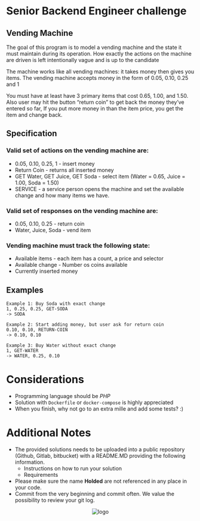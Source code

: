 # Senior Backend Engineer challenge
## Vending Machine

The goal of this program is to model a vending machine and the state it must maintain during its operation. How exactly the actions on the machine are driven is left intentionally vague and is up to the candidate

The machine works like all vending machines: it takes money then gives you items. The vending machine accepts money in the form of 0.05, 0.10, 0.25 and 1

You must have at least have 3 primary items that cost 0.65, 1.00, and 1.50. Also user may hit the button “return coin” to get back the money they’ve entered so far, If you put more money in than the item price, you get the item and change back.

## Specification

### Valid set of actions on the vending machine are:

* 0.05, 0.10, 0.25, 1 - insert money
* Return Coin - returns all inserted money
* GET Water, GET Juice, GET Soda - select item (Water = 0.65, Juice = 1.00, Soda = 1.50)
* SERVICE - a service person opens the machine and set the available change and how many items we have.

### Valid set of responses on the vending machine are:

* 0.05, 0.10, 0.25 - return coin
* Water,  Juice, Soda - vend item

### Vending machine must track the following state:

* Available items - each item has a count, a price and selector
* Available change - Number os coins available
* Currently inserted money

## Examples
```
Example 1: Buy Soda with exact change
1, 0.25, 0.25, GET-SODA
-> SODA

Example 2: Start adding money, but user ask for return coin
0.10, 0.10, RETURN-COIN
-> 0.10, 0.10

Example 3: Buy Water without exact change
1, GET-WATER
-> WATER, 0.25, 0.10
```

# Considerations
* Programming language should be *PHP*
* Solution with `Dockerfile` or `docker-compose` is highly appreciated
* When you finish,  why not go to an extra mille and add some tests? :)

# Additional Notes
* The provided solutions needs to be uploaded into a public repository (Github, Gitlab, bitbucket) with a README.MD providing the following information.
    * Instructions on how to run your solution
    * Requirements
* Please make sure the name **Holded** are not referenced in any place in your code.
* Commit from the very beginning and commit often. We value the possibility to review your git log.

<p align="center">
  <img src="https://europe-west1-holded-analytics-dev-208b.cloudfunctions.net/image_tracker/challenges-backend.png?id=challenges-backend.md" title="logo">
</p>

